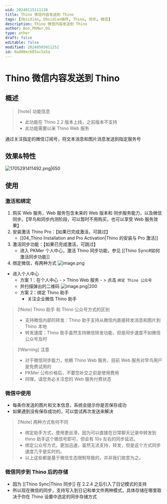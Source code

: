 ```yaml
---
uid: 20240115111138
title: Thino 微信内容发送到 Thino
tags: [Obsidian, Obsidian插件, Thino, 同步, 微信]
description: Thino 微信内容发送到 Thino
author: Bon,PKMer,OS
type: other
draft: false
editable: false
modified: 20240505011252
id: 0ad80ec603ac5a5a
---
```


# Thino 微信内容发送到 Thino

## 概述

> [!note] 功能信息
> - 此功能在 Thino 2.2 版本上线，之前版本不支持
> - 此功能需要以来 Thino Web 服务

通过关注指定的微信订阅号，将文本消息和图片消息发送到指定服务号

## 效果&特性

![1705291411492.png|650](https://cdn.pkmer.cn/images/1705291411492.png!pkmer)

## 使用

### 激活和绑定

1. 购买 Web 服务，Web 服务包含未来的 Web 版本和 同步服务能力，以及微信同步。【早鸟和同步内测阶段，可以暂时不用购买，也可以享受 Web 服务效果】
2. 安装激活 Thino Pro：【如果已完成激活，可跳过】
	- [[04_Thino Installation and Pro Activation|Thino 的安装与 Pro 激活]]
3. 激活同步功能：【如果已完成激活，可跳过】
	- 进入 PKMer 个人中心，激活 Thino 同步功能，参见 [[Thino Sync#如何激活同步功能]]
4. 绑定微信，有两种方式
![image.png](https://cdn.pkmer.cn/images/20240322202213.png!pkmer)
- 进入个人中心
	- 方案 1：在个人中心 - > Thino Web 服务 - > 点击 `绑定 Thino 公众号`
	- 并扫描弹出的二维码
	  ![image.png|200](https://cdn.pkmer.cn/images/20240115120729.png!pkmer)
	- 方案 2：绑定 Thino 助手
		- 关注企业微信 Thino 助手

> [!Note] Thino 助手 和 Thino 公众号方式的区别
> - 支持微信内部的转发：Thino 助手支持从微信内直接转发消息和图片到 Thino 本地
> - 转发速度：Thino 助手虽然支持微信转发功能，但是同步速度不如微信公众号及时

> [!Warning] 注意
> - 对于微信同步能力，依赖 Thino Web 服务，目前 Web 服务对早鸟用户是免费试用的
> - PKMer 公布价格后，不要您补交之前是使用费用
> - 同理，请您务必关注您的 Web 服务付费状态

### 微信中使用

- 每条你发送的图片和文本信息，系统会提示你是否保存成功
- 如果遇到没有保存成功的，可以尝试再次发送来解决

> [!Note] 两种方式有何不同
> - 绑定助手方式，使用更丝滑，因为可以直接在日常聊天记录中转发到 thino 助手这个微信号即可，但会有 10s 左右的同步延迟。
> - 绑定公众号方式，更加迅速，虽然无法支持，转发，但是这个方式同步速度几乎是实时的。
> - 以上这些都是基于微信生态限制导致的，并非我们故意为之。

### 微信同步到 Thino 后的存储

- 因为 [[Thino Sync|Thino 同步]] 在 2.2.4 之后引入了日记模式的支持
- 所以现在微信的同步，支持写入到日记和单文件两种模式，具体存储在哪里取决于你在 Thino 设置中选定的同步存储方式